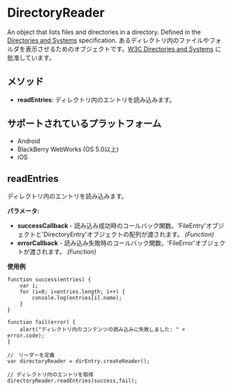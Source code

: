 DirectoryReader
===============

An object that lists files and directories in a directory.  Defined in the [Directories and Systems](http://www.w3.org/TR/file-system-api/) specification.
あるディレクトリ内のファイルやフォルダを表示させるためのオブジェクトです。[W3C Directories and Systems](http://www.w3.org/TR/file-system-api/) に批准しています。


メソッド
-------

- __readEntries__: ディレクトリ内のエントリを読み込みます。


サポートされているプラットフォーム
--------------------------------------

- Android
- BlackBerry WebWorks (OS 5.0以上)
- iOS

readEntries
-----------

ディレクトリ内のエントリを読み込みます。

__パラメータ:__

- __successCallback__ - 読み込み成功時のコールバック関数。'FileEntry'オブジェクトと'DirectoryEntry'オブジェクトの配列が渡されます。 _(Function)_
- __errorCallback__ - 読み込み失敗時のコールバック関数。'FileError'オブジェクトが渡されます。 _(Function)_

__使用例__
	
    function success(entries) {
        var i;
        for (i=0; i<entries.length; i++) {
            console.log(entries[i].name);
        }
    }

    function fail(error) {
        alert("ディレクトリ内のコンテンツの読み込みに失敗しました: " + error.code);
    }

    //　リーダーを定義
    var directoryReader = dirEntry.createReader();

    // ディレクトリ内のエントリを取得
    directoryReader.readEntries(success,fail);
